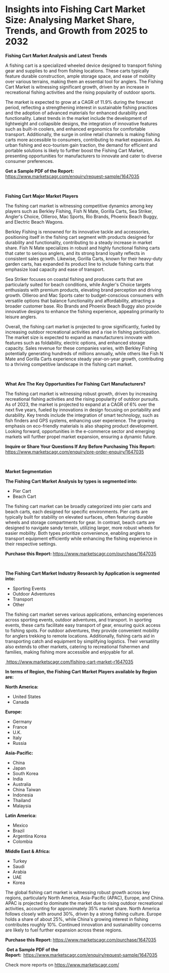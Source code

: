 <p><h1>Insights into Fishing Cart Market Size: Analysing Market Share, Trends, and Growth from 2025 to 2032</h1></p><p><strong>Fishing Cart Market Analysis and Latest Trends</strong></p>
<p><p>A fishing cart is a specialized wheeled device designed to transport fishing gear and supplies to and from fishing locations. These carts typically feature durable construction, ample storage space, and ease of mobility over various terrains, making them an essential tool for anglers. The Fishing Cart Market is witnessing significant growth, driven by an increase in recreational fishing activities and the rising popularity of outdoor sports. </p><p>The market is expected to grow at a CAGR of 11.9% during the forecast period, reflecting a strengthening interest in sustainable fishing practices and the adoption of advanced materials for enhanced durability and functionality. Latest trends in the market include the development of lightweight and collapsible designs, the integration of innovative features such as built-in coolers, and enhanced ergonomics for comfortable transport. Additionally, the surge in online retail channels is making fishing carts more accessible to consumers, contributing to market expansion. As urban fishing and eco-tourism gain traction, the demand for efficient and portable solutions is likely to further boost the Fishing Cart Market, presenting opportunities for manufacturers to innovate and cater to diverse consumer preferences.</p></p>
<p><strong>Get a Sample PDF of the Report:&nbsp;</strong> <a href="https://www.marketscagr.com/enquiry/request-sample/1647035?utm_campaign=3575&utm_medium=2&utm_source=Github&utm_content=ia&utm_term=05042025&utm_id=fishing-cart">https://www.marketscagr.com/enquiry/request-sample/1647035</a></p>
<p>&nbsp;</p>
<p><strong>Fishing Cart Major Market Players</strong></p>
<p><p>The fishing cart market is witnessing competitive dynamics among key players such as Berkley Fishing, Fish N Mate, Gorilla Carts, Sea Striker, Angler's Choice, Ollieroo, Mac Sports, Rio Brands, Phoenix Beach Buggy, and Electric Beach Wagons. </p><p>Berkley Fishing is renowned for its innovative tackle and accessories, positioning itself in the fishing cart segment with products designed for durability and functionality, contributing to a steady increase in market share. Fish N Mate specializes in robust and highly functional fishing carts that cater to serious anglers, and its strong brand loyalty reflects in consistent sales growth. Likewise, Gorilla Carts, known for their heavy-duty garden carts, has expanded its product line to include fishing carts that emphasize load capacity and ease of transport.</p><p>Sea Striker focuses on coastal fishing and produces carts that are particularly suited for beach conditions, while Angler's Choice targets enthusiasts with premium products, elevating brand perception and driving growth. Ollieroo and Mac Sports cater to budget-conscious consumers with versatile options that balance functionality and affordability, attracting a broader customer base. Rio Brands and Phoenix Beach Buggy also provide innovative designs to enhance the fishing experience, appealing primarily to leisure anglers.</p><p>Overall, the fishing cart market is projected to grow significantly, fueled by increasing outdoor recreational activities and a rise in fishing participation. The market size is expected to expand as manufacturers innovate with features such as foldability, electric options, and enhanced storage capacity. Sales revenue for these companies varies, with Berkley Fishing potentially generating hundreds of millions annually, while others like Fish N Mate and Gorilla Carts experience steady year-on-year growth, contributing to a thriving competitive landscape in the fishing cart market.</p></p>
<p>&nbsp;</p>
<p><strong>What Are The Key Opportunities For Fishing Cart Manufacturers?</strong></p>
<p><p>The fishing cart market is witnessing robust growth, driven by increasing recreational fishing activities and the rising popularity of outdoor pursuits. As of 2023, the market is projected to expand at a CAGR of 6% over the next five years, fueled by innovations in design focusing on portability and durability. Key trends include the integration of smart technology, such as fish finders and GPS systems, enhancing user experience. The growing emphasis on eco-friendly materials is also shaping product development. Looking forward, opportunities in the e-commerce sector and emerging markets will further propel market expansion, ensuring a dynamic future.</p></p>
<p><strong>Inquire or Share Your Questions If Any Before Purchasing This Report:</strong> <a href="https://www.marketscagr.com/enquiry/pre-order-enquiry/1647035?utm_campaign=3575&utm_medium=2&utm_source=Github&utm_content=ia&utm_term=05042025&utm_id=fishing-cart">https://www.marketscagr.com/enquiry/pre-order-enquiry/1647035</a></p>
<p>&nbsp;</p>
<p><strong>Market Segmentation</strong></p>
<p><strong>The Fishing Cart Market Analysis by types is segmented into:</strong></p>
<p><ul><li>Pier Cart</li><li>Beach Cart</li></ul></p>
<p><p>The fishing cart market can be broadly categorized into pier carts and beach carts, each designed for specific environments. Pier carts are typically built for stability on elevated surfaces, often featuring durable wheels and storage compartments for gear. In contrast, beach carts are designed to navigate sandy terrain, utilizing larger, more robust wheels for easier mobility. Both types prioritize convenience, enabling anglers to transport equipment efficiently while enhancing the fishing experience in their respective settings.</p></p>
<p><strong>Purchase this Report:&nbsp;</strong><a href="https://www.marketscagr.com/purchase/1647035?utm_campaign=3575&utm_medium=2&utm_source=Github&utm_content=ia&utm_term=05042025&utm_id=fishing-cart">https://www.marketscagr.com/purchase/1647035</a></p>
<p>&nbsp;</p>
<p><strong>The Fishing Cart Market Industry Research by Application is segmented into:</strong></p>
<p><ul><li>Sporting Events</li><li>Outdoor Adventures</li><li>Transport</li><li>Other</li></ul></p>
<p><p>The fishing cart market serves various applications, enhancing experiences across sporting events, outdoor adventures, and transport. In sporting events, these carts facilitate easy transport of gear, ensuring quick access to fishing spots. For outdoor adventures, they provide convenient mobility for anglers trekking to remote locations. Additionally, fishing carts aid in transporting catch and equipment by simplifying logistics. Their versatility also extends to other markets, catering to recreational fishermen and families, making fishing more accessible and enjoyable for all.</p></p>
<p><a href="https://www.marketscagr.com/fishing-cart-market-r1647035?utm_campaign=3575&utm_medium=2&utm_source=Github&utm_content=ia&utm_term=05042025&utm_id=fishing-cart">&nbsp;https://www.marketscagr.com/fishing-cart-market-r1647035</a></p>
<p><strong>In terms of Region, the Fishing Cart Market Players available by Region are:</strong></p>
<p>
    <p> <strong> North America: </strong>
        <ul>
            <li>United States</li>
            <li>Canada</li>
        </ul>
        </p> 
    <p> <strong> Europe: </strong>
        <ul>
            <li>Germany</li>
            <li>France</li>
            <li>U.K.</li>
            <li>Italy</li>
            <li>Russia</li>
        </ul>
        </p> 
    <p> <strong> Asia-Pacific: </strong>
        <ul>
            <li>China</li>
            <li>Japan</li>
            <li>South Korea</li>
            <li>India</li>
            <li>Australia</li>
            <li>China Taiwan</li>
            <li>Indonesia</li>
            <li>Thailand</li>
            <li>Malaysia</li>
        </ul>
        </p> 
    <p> <strong> Latin America: </strong>
        <ul>
            <li>Mexico</li>
            <li>Brazil</li>
            <li>Argentina Korea</li>
            <li>Colombia</li>
        </ul>
        </p> 
    <p> <strong> Middle East & Africa: </strong>
        <ul>
            <li>Turkey</li>
            <li>Saudi</li>
            <li>Arabia</li>
            <li>UAE</li>
            <li>Korea</li>
        </ul>
    </p>
    </p>
<p><p>The global fishing cart market is witnessing robust growth across key regions, particularly North America, Asia-Pacific (APAC), Europe, and China. APAC is projected to dominate the market due to rising outdoor recreational activities, accounting for approximately 35% market share. North America follows closely with around 30%, driven by a strong fishing culture. Europe holds a share of about 25%, while China's growing interest in fishing contributes roughly 10%. Continued innovation and sustainability concerns are likely to fuel further expansion across these regions.</p></p>
<p><strong>Purchase this Report: </strong><a href="https://www.marketscagr.com/purchase/1647035?utm_campaign=3575&utm_medium=2&utm_source=Github&utm_content=ia&utm_term=05042025&utm_id=fishing-cart">https://www.marketscagr.com/purchase/1647035</a></p>
<p>&nbsp;<strong>Get a Sample PDF of the Report:&nbsp;&nbsp;</strong><a href="https://www.marketscagr.com/enquiry/request-sample/1647035?utm_campaign=3575&utm_medium=2&utm_source=Github&utm_content=ia&utm_term=05042025&utm_id=fishing-cart">https://www.marketscagr.com/enquiry/request-sample/1647035</a></p>
<p><strong></strong></p>
<p>Check more reports on <a href="https://www.marketscagr.com/?utm_campaign=3575&utm_medium=2&utm_source=Github&utm_content=ia&utm_term=05042025&utm_id=fishing-cart">https://www.marketscagr.com/</a></p>